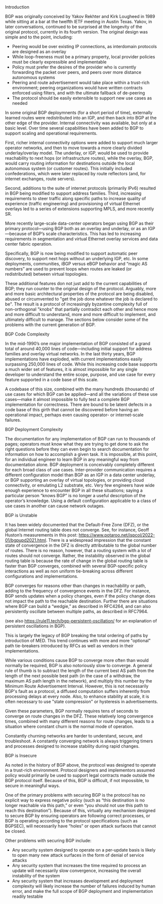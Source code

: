 Introduction

BGP was originally conceived by Yakov Rekhter and Kirk Lougheed in 1989 while sitting at a bar at the twelfth IETF meeting in Austin Texas. Yakov, in later conversations, continued to be surprised at the longevity of the original protocol, currently in its fourth version. The original design was simple and to the point, including:

-	Peering would be over existing IP connections, as interdomain protocols are designed as an overlay
-	While loop-freeness must be a primary property, local provider policies must be clearly expressible and implementable
-	Policy must prefer the desires of the provider who is currently forwarding the packet over peers, and peers over more distance autonomous systems
-	Peering and route advertisement would take place within a trust-rich environment; peering organizations would have written contracts enforced using filters, and with the ultimate fallback of de-peering
-	The protocol should be easily extensible to support new use cases as needed

In some original BGP deploymnents (for a short period of time), externally learned routes were redistributed into an IGP, and then back into BGP at the other edge of the provider. Internal connectivity was available, but only at a basic level. Over time several capabilities have been added to BGP to support scaling and operational requirements.

First, richer internal connectivity options were added to support much larger operator networks, and then to move towards a more clearly divided underlay/overlay model. The underlay, or IGP, would be used to provide reachability to next hops (or infrastructure routes), while the overlay, BGP, would carry routing information for destinations outside the local autonomous system (or customer routes). This initially included confederations, which were later replaced by route reflectors (and, for internet exchanges, route servers).

Second, additions to the suite of internet protocols (primarily IPv6) resulted in BGP being modified to support address families.
Third, increasing requirements to steer traffic along specific paths to increase quality of experience (traffic engineering) and provisioning of virtual Ethernet overlays led to a series of extensions supporting MPLS, and more recently SR.

More recently large-scale data-center operators began using BGP as their primary protocol—using BGP both as an overlay and underlay, or as an IGP—because of BGP’s scale characteristics. This has led to increasing requirements in segmentation and virtual Ethernet overlay services and data center fabric operation.

Specifically, BGP is now being modified to support automatic peer discovery, to support next hops without an underlying IGP, etc. In some deployments, communities, iBGP versus eBGP behavior and “magic AS numbers” are used to prevent loops when routes are leaked (or redistributed) between virtual topologies. 

These additional features don not just add to the current capabilities of BGP; they run counter to the original design of the protocol. Arguably, more and more basic architectural properties of the protocol are being disabled, abused or circumvented to "get the job done whatever the job is declared to be". 
The result is a protocol of increasingly byzantine complexity full of non-orthogonal "knobs" that partially contradict each other and hence more and more difficult to understand, more and more difficult to implement, and ultimately difficult to manage. The sections below consider some of the problems with the current generation of BGP. 

BGP Code Complexity

In the mid-1990’s one major implementation of BGP consisted of a grand total of around 40,000 lines of code—including initial support for address families and overlay virtual networks. In the last thirty years, BGP implementations have exploded, with current implementations easily surpassing 250,000 lines of code. 
While this increasing code base supports a much wider set of features, it is almost impossible for any single developer to understand the entire scope, purpose, and use case for every feature supported in a code base of this scale.

A codebase of this size, combined with the many hundreds (thousands) of use cases for which BGP can be applied—and all the variations of these use cases—make it almost impossible to fully test a complete BGP implementation for correctness. There are bound to be latent defects in a code base of this girth that cannot be discovered before having an operational impact, perhaps even causing operator- or internet-scale failures.

BGP Deployment Complexity

The documentation for any implementation of BGP can run to thousands of pages; operators must know what they are trying to get done to ask the right questions before they can even begin to search documentation for information on how to accomplish a given task. It is impossible, at this point, for an individual engineer to learn BGP in any meaningful way from documentation alone.
BGP deployment is conceivably completely different for each broad class of use cases. Inter-provider communication requires a different configuration model than BGP as an IGP in a data center underlay, or BGP supporting an overlay of virtual topologies, or providing cloud connectivity, or emulating L2 substrate, etc. Very few engineers have wide enough experience to encounter BGP in all these situations; saying a particular person “knows BGP” is no longer a useful description of the operator’s knowledge. 
Using a default configuration applicable to a class of use cases in another can cause network outages.

BGP is Unstable

It has been widely documented that the Default-Free Zone (DFZ), or the global Internet routing table does not converge. See, for instance, Geoff Huston’s measurements in this post: https://www.potaroo.net/ispcol/2022-01/bgpupd2021.html.
There is a widespread impression that the constant state of convergence in the DFZ is directly attributable to the global number of routes. There is no reason, however, that a routing system with a lot of routes should not converge. Rather, the instability observed in the global routing table is because the rate of change in the global routing table is faster than BGP converges, combined with several BGP-specific policy interactions as well as non uniform tie-breaking across different configurations and implementations. 

BGP converges for reasons other than changes in reachability or path, adding to the frequency of convergence events in the DFZ. For instance, BGP sends updates when a policy changes, even if the policy change does not impact the path to the reachable destination. Further there are situations where BGP can build a “wedgie,” as described in RFC4264, and can also persistently oscillate between multiple paths, as described in RFC7964.

(see also https://rule11.tech/bgp-persistent-oscillation/ for an explanation of persistent oscillations in BGP). 

This is largely the legacy of BGP breaking the total ordering of paths by introduction of MED. This trend continues with more and more "optional" path tie-breakers introduced by RFCs as well as vendors in their implementations. 

While various conditions cause BGP to converge more often than would normally be required, BGP is also notoriously slow to converge. A general rule of thumb is to subtract the length of the current best AS path from the length of the next possible best path (in the case of a withdraw, the maximum AS path length in the network), and multiply this number by the Minimum Route Advertisement Interval. However, this is not necessarily BGP's fault as a protocol, a diffused computation suffers inherently from processing delays at every node. Also, to enhance stability at scale, it is often necessary to use "state compression" or hysteresis in advertisements. 

Given these parameters, BGP normally requires tens of seconds to converge on route changes in the DFZ. These relatively long convergence times, combined with many different reasons for route changes, leads to a situation where constant churn is the normal mode of operation. 

Constantly churning networks are harder to understand, secure, and troubleshoot. A constantly converging network is always triggering timers and processes designed to increase stability during rapid changes.

BGP is Insecure

As noted in the history of BGP above, the protocol was designed to operate in a trust-rich environment. Protocol designers and implementors assumed policy would primarily be used to support legal contracts made outside the BGP protocol itself. Because of this, BGP is difficult, if not impossible, to secure in meaningful ways.

One of the primary problems with securing BGP is the protocol has no explicit way to express negative policy (such as “this destination is no longer reachable via this path,” or even “you should not use this path to reach this destination”). Because of this, virtually any mechanism designed to secure BGP by ensuring operators are following correct processes, or BGP is operating according to the protocol specifications (such as BGPSEC), will necessarily have “holes” or open attack surfaces that cannot be closed. 

Other problems with securing BGP include:

-	Any security system designed to operate on a per-update basis is likely to open many new attack surfaces in the form of denial of service attacks 
-	Any security system that increases the time required to process an update will necessarily slow convergence, increasing the overall instability of the system
-	Any security system that increases development and deployment complexity will likely increase the number of failures induced by human error, and make the full scope of BGP deployment and implementation readily testable







